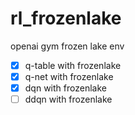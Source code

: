 # rl_frozenlake
openai gym frozen lake env


- [x] q-table with frozenlake
- [x] q-net with frozenlake
- [x] dqn with frozenlake
- [ ] ddqn with frozenlake
